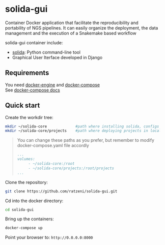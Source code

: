 # solida-gui

Container Docker application that facilitate the reproducibility and portability of NGS pipelines.
It can easily organize the deployment, the data management and the execution 
of a Snakemake based workflow

solida-gui container include:
- [solida](https://github.com/solida-core/solida): Python command-line tool 
- Graphical User Iterface developed in Django


## Requirements

You need [docker-engine](https://docs.docker.com/engine/installation/) 
and [docker-compose](https://docs.docker.com/compose/install/)  
See [docker-compose docs](https://docs.docker.com/compose/reference/overview/)

## Quick start

Create the workdir tree:
```bash
mkdir ~/solida-core             #path where installing solida, configs file, profiles and pipelines
mkdir ~/solida-core/projects    #path where deploying projects in localhost
```

> You can change these paths as you prefer, but remember to modify docker-compose.yaml file accordly
> ```yaml
> ...
> volumes:
>      - ~/solida-core:/root
>      - ~/solida-core/projects:/root/projects
> ...
>```

Clone the repository:  
```bash
git clone https://github.com/ratzeni/solida-gui.git
```

Cd into the docker directory:  
```bash
cd solida-gui
```
Bring up the containers:  
```bash
docker-compose up
```

Point your browser to: 
`http://0.0.0.0:8000` 

